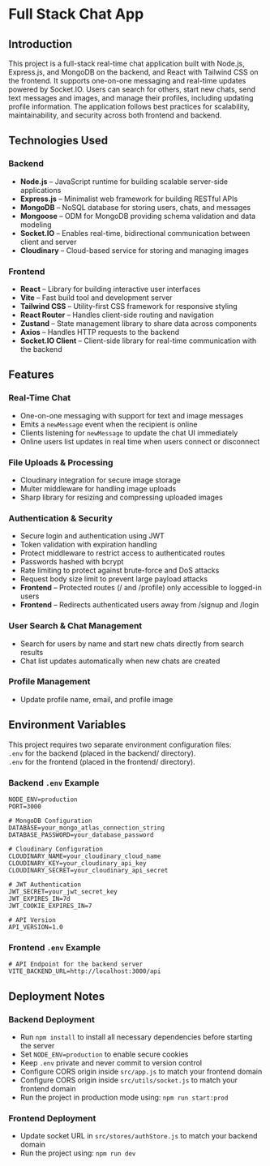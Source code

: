 # **Full Stack Chat App**

## **Introduction**

This project is a full-stack real-time chat application built with Node.js, Express.js, and MongoDB on the backend, and React with Tailwind CSS on the frontend. It supports one-on-one messaging and real-time updates powered by Socket.IO. Users can search for others, start new chats, send text messages and images, and manage their profiles, including updating profile information. The application follows best practices for scalability, maintainability, and security across both frontend and backend.

## **Technologies Used**

### Backend

- **Node.js** – JavaScript runtime for building scalable server-side applications
- **Express.js** – Minimalist web framework for building RESTful APIs
- **MongoDB** – NoSQL database for storing users, chats, and messages
- **Mongoose** – ODM for MongoDB providing schema validation and data modeling
- **Socket.IO** – Enables real-time, bidirectional communication between client and server
- **Cloudinary** – Cloud-based service for storing and managing images

### Frontend

- **React** – Library for building interactive user interfaces
- **Vite** – Fast build tool and development server
- **Tailwind CSS** – Utility-first CSS framework for responsive styling
- **React Router** – Handles client-side routing and navigation
- **Zustand** – State management library to share data across components
- **Axios** – Handles HTTP requests to the backend
- **Socket.IO Client** – Client-side library for real-time communication with the backend

## **Features**

### Real-Time Chat

- One-on-one messaging with support for text and image messages
- Emits a `newMessage` event when the recipient is online
- Clients listening for `newMessage` to update the chat UI immediately
- Online users list updates in real time when users connect or disconnect

### File Uploads & Processing

- Cloudinary integration for secure image storage
- Multer middleware for handling image uploads
- Sharp library for resizing and compressing uploaded images

### Authentication & Security

- Secure login and authentication using JWT
- Token validation with expiration handling
- Protect middleware to restrict access to authenticated routes
- Passwords hashed with bcrypt
- Rate limiting to protect against brute-force and DoS attacks
- Request body size limit to prevent large payload attacks
- **Frontend** – Protected routes (/ and /profile) only accessible to logged-in users
- **Frontend** – Redirects authenticated users away from /signup and /login

### User Search & Chat Management

- Search for users by name and start new chats directly from search results
- Chat list updates automatically when new chats are created

### Profile Management

- Update profile name, email, and profile image

## **Environment Variables**

This project requires two separate environment configuration files:</br>
`.env` for the backend (placed in the backend/ directory).</br>
`.env` for the frontend (placed in the frontend/ directory).

### Backend `.env` Example

```
NODE_ENV=production
PORT=3000

# MongoDB Configuration
DATABASE=your_mongo_atlas_connection_string
DATABASE_PASSWORD=your_database_password

# Cloudinary Configuration
CLOUDINARY_NAME=your_cloudinary_cloud_name
CLOUDINARY_KEY=your_cloudinary_api_key
CLOUDINARY_SECRET=your_cloudinary_api_secret

# JWT Authentication
JWT_SECRET=your_jwt_secret_key
JWT_EXPIRES_IN=7d
JWT_COOKIE_EXPIRES_IN=7

# API Version
API_VERSION=1.0
```

### Frontend `.env` Example

```
# API Endpoint for the backend server
VITE_BACKEND_URL=http://localhost:3000/api
```

## **Deployment Notes**

### Backend Deployment

- Run `npm install` to install all necessary dependencies before starting the server
- Set `NODE_ENV=production` to enable secure cookies
- Keep `.env` private and never commit to version control
- Configure CORS origin inside `src/app.js` to match your frontend domain
- Configure CORS origin inside `src/utils/socket.js` to match your frontend domain
- Run the project in production mode using: `npm run start:prod`

### Frontend Deployment

- Update socket URL in `src/stores/authStore.js` to match your backend domain
- Run the project using: `npm run dev`
